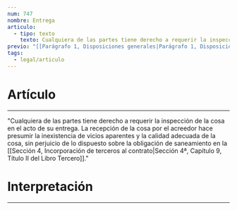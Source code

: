 ```yaml
---
num: 747
nombre: Entrega
articulo:
  - tipo: texto
    texto: Cualquiera de las partes tiene derecho a requerir la inspección de la cosa en el acto de su entrega. La recepción de la cosa por el acreedor hace presumir la inexistencia de vicios aparentes y la calidad adecuada de la cosa, sin perjuicio de lo dispuesto sobre la obligación de saneamiento en la Sección 4ª, Capítulo 9, Título II del Libro Tercero.
previo: "[[Parágrafo 1, Disposiciones generales|Parágrafo 1, Disposiciones generales]]"
tags:
  - legal/articulo
---
```

# Artículo
---
"Cualquiera de las partes tiene derecho a requerir la inspección de la cosa en el acto de su entrega. La recepción de la cosa por el acreedor hace presumir la inexistencia de vicios aparentes y la calidad adecuada de la cosa, sin perjuicio de lo dispuesto sobre la obligación de saneamiento en la [[Sección 4, Incorporación de terceros al contrato|Sección 4ª, Capítulo 9, Título II del Libro Tercero]]."

# Interpretación
---
